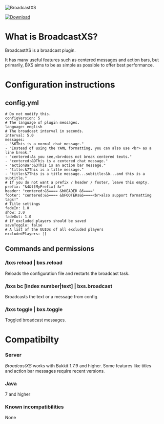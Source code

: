 ![BroadcastXS](http://feuerstern.bplaced.net/ressourcen/logos/BroadcastXS.png)

[![Download](http://feuerstern.bplaced.net/ressourcen/buttons/Download.png)](http://erethon.de/repo/de/erethon/broadcastxs)

# What is BroadcastXS?
BroadcastXS is a broadcast plugin.

It has many useful features such as centered messages and action bars, but primarily, BXS aims to be as simple as possible to offer best performance.

# Configuration instructions
## config.yml
```
# Do not modify this.
configVersion: 5
# The language of plugin messages.
language: english
# The broadcast interval in seconds.
interval: 5.0
messages:
- "&6This is a normal chat message."
- "Instead of using the YAML formatting, you can also use <br> as a line break."
- "centered:As you see,<br>does not break centered texts."
- "centered:&9This is a centered chat message."
- "actionBar:&3This is an action bar message."
- "title:&7This is a title message."
- "title:&7This is a title message...subtitle:&b...and this is a subtitle."
# If you do not want a prefix / header / footer, leave this empty.
prefix: "&4&l[MyPrefix] &r"
header: "centered:&6==== &bHEADER &6===="
footer: "centered:&6==== &bFOOTERs&6====<br>also support formatting tags!"
# Title settings
fadeIn: 1.0
show: 3.0
fadeOut: 1.0
# If excluded players should be saved
saveToggle: false
# A list of the UUIDs of all excluded players
excludedPlayers: []
```

## Commands and permissions
### /bxs reload | bxs.reload
Reloads the configuration file and restarts the broadcast task.

### /bxs bc [index number|text] | bxs.broadcast
Broadcasts the text or a message from config.

### /bxs toggle | bxs.toggle
Toggled broadcast messages.

# Compatibilty
### Server
_BroadcastXS_ works with Bukkit 1.7.9 and higher. Some features like titles and action bar messages require recent versions.

### Java
7 and higher

### Known incompatibilities
None
